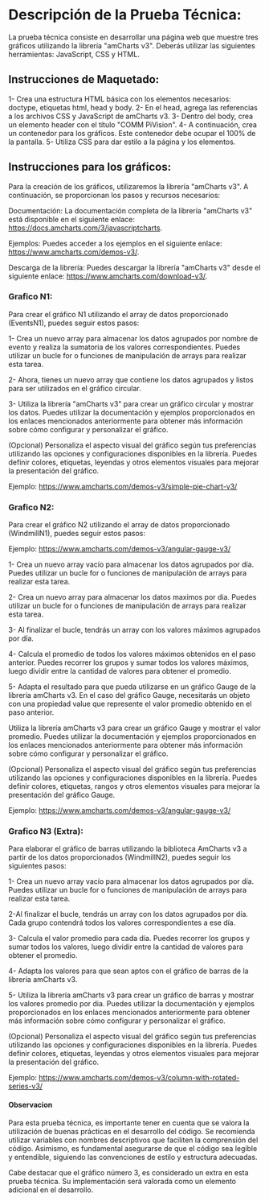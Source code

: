 # Descripción de la Prueba Técnica:

La prueba técnica consiste en desarrollar una página web que muestre tres gráficos utilizando la librería "amCharts v3". Deberás utilizar las siguientes herramientas: JavaScript, CSS y HTML.

## Instrucciones de Maquetado:
1- Crea una estructura HTML básica con los elementos necesarios: doctype, etiquetas html, head y body.
2- En el head, agrega las referencias a los archivos CSS y JavaScript de amCharts v3. 
3- Dentro del body, crea un elemento header con el título "COMM PiVision".
4- A continuación, crea un contenedor para los gráficos. Este contenedor debe ocupar el 100% de la pantalla.
5- Utiliza CSS para dar estilo a la página y los elementos.

## Instrucciones para los gráficos:

Para la creación de los gráficos, utilizaremos la librería "amCharts v3". A continuación, se proporcionan los pasos y recursos necesarios:

Documentación:
La documentación completa de la librería "amCharts v3" está disponible en el siguiente enlace: https://docs.amcharts.com/3/javascriptcharts. 

Ejemplos:
Puedes acceder a los ejemplos en el siguiente enlace: https://www.amcharts.com/demos-v3/.

Descarga de la librería:
Puedes descargar la librería "amCharts v3" desde el siguiente enlace: https://www.amcharts.com/download-v3/. 

### Grafico N1:
Para crear el gráfico N1 utilizando el array de datos proporcionado (EventsN1), puedes seguir estos pasos:

1- Crea un nuevo array para almacenar los datos agrupados por nombre de evento y realiza la sumatoria de los valores correspondientes. Puedes utilizar un bucle for o funciones de manipulación de arrays para realizar esta tarea. 

2- Ahora, tienes un nuevo array que contiene los datos agrupados y listos para ser utilizados en el gráfico circular. 

3- Utiliza la librería "amCharts v3" para crear un gráfico circular y mostrar los datos. Puedes utilizar la documentación y ejemplos proporcionados en los enlaces mencionados anteriormente para obtener más información sobre cómo configurar y personalizar el gráfico.

(Opcional) Personaliza el aspecto visual del gráfico según tus preferencias utilizando las opciones y configuraciones disponibles en la librería. Puedes definir colores, etiquetas, leyendas y otros elementos visuales para mejorar la presentación del gráfico.

Ejemplo: https://www.amcharts.com/demos-v3/simple-pie-chart-v3/

### Grafico N2:
Para crear el gráfico N2 utilizando el array de datos proporcionado (WindmillN1), puedes seguir estos pasos:


Ejemplo: https://www.amcharts.com/demos-v3/angular-gauge-v3/

1- Crea un nuevo array vacío para almacenar los datos agrupados por día. Puedes utilizar un bucle for o funciones de manipulación de arrays para realizar esta tarea.

2- Crea un nuevo array para almacenar los datos maximos por dia. Puedes utilizar un bucle for o funciones de manipulación de arrays para realizar esta tarea.

3- Al finalizar el bucle, tendrás un array con los valores máximos agrupados por día.

4- Calcula el promedio de todos los valores máximos obtenidos en el paso anterior. Puedes recorrer los grupos y sumar todos los valores máximos, luego dividir entre la cantidad de valores para obtener el promedio.

5- Adapta el resultado para que pueda utilizarse en un gráfico Gauge de la librería amCharts v3. En el caso del gráfico Gauge, necesitarás un objeto con una propiedad value que represente el valor promedio obtenido en el paso anterior.

Utiliza la librería amCharts v3 para crear un gráfico Gauge y mostrar el valor promedio. Puedes utilizar la documentación y ejemplos proporcionados en los enlaces mencionados anteriormente para obtener más información sobre cómo configurar y personalizar el gráfico.

(Opcional) Personaliza el aspecto visual del gráfico según tus preferencias utilizando las opciones y configuraciones disponibles en la librería. Puedes definir colores, etiquetas, rangos y otros elementos visuales para mejorar la presentación del gráfico Gauge.

Ejemplo: https://www.amcharts.com/demos-v3/angular-gauge-v3/

### Grafico N3 (Extra):
Para elaborar el gráfico de barras utilizando la biblioteca AmCharts v3 a partir de los datos proporcionados (WindmillN2), puedes seguir los siguientes pasos:

1- Crea un nuevo array vacío para almacenar los datos agrupados por día. Puedes utilizar un bucle for o funciones de manipulación de arrays para realizar esta tarea.

2-Al finalizar el bucle, tendrás un array con los datos agrupados por día. Cada grupo contendrá todos los valores correspondientes a ese día.

3- Calcula el valor promedio para cada día. Puedes recorrer los grupos y sumar todos los valores, luego dividir entre la cantidad de valores para obtener el promedio.

4- Adapta los valores para que sean aptos con el gráfico de barras de la librería amCharts v3. 

5- Utiliza la librería amCharts v3 para crear un gráfico de barras y mostrar los valores promedio por dia. Puedes utilizar la documentación y ejemplos proporcionados en los enlaces mencionados anteriormente para obtener más información sobre cómo configurar y personalizar el gráfico.

(Opcional) Personaliza el aspecto visual del gráfico según tus preferencias utilizando las opciones y configuraciones disponibles en la librería. Puedes definir colores, etiquetas, leyendas y otros elementos visuales para mejorar la presentación del gráfico.

Ejemplo: https://www.amcharts.com/demos-v3/column-with-rotated-series-v3/

#### Observacion

Para esta prueba técnica, es importante tener en cuenta que se valora la utilización de buenas prácticas en el desarrollo del código. Se recomienda utilizar variables con nombres descriptivos que faciliten la comprensión del código. Asimismo, es fundamental asegurarse de que el código sea legible y entendible, siguiendo las convenciones de estilo y estructura adecuadas.

Cabe destacar que el gráfico número 3, es considerado un extra en esta prueba técnica. Su implementación será valorada como un elemento adicional en el desarrollo. 